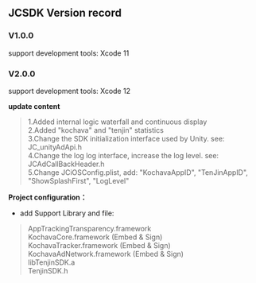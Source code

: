 
## JCSDK Version record

### V1.0.0
 support development tools: Xcode 11

### V2.0.0
 support development tools: Xcode 12

**update content**  
>1.Added internal logic waterfall and continuous display  
>2.Added "kochava" and "tenjin" statistics  
>3.Change the SDK initialization interface used by Unity. see: JC_unityAdApi.h  
>4.Change the log log interface, increase the log level.  see: JCAdCallBackHeader.h  
>5.Change JCiOSConfig.plist, add: "KochavaAppID", "TenJinAppID", "ShowSplashFirst", "LogLevel"  

**Project configuration：**  
* add Support Library and file:  
>AppTrackingTransparency.framework  
>KochavaCore.framework               (Embed & Sign)  
>KochavaTracker.framework            (Embed & Sign)  
>KochavaAdNetwork.framework          (Embed & Sign)  
>libTenjinSDK.a  
>TenjinSDK.h  


